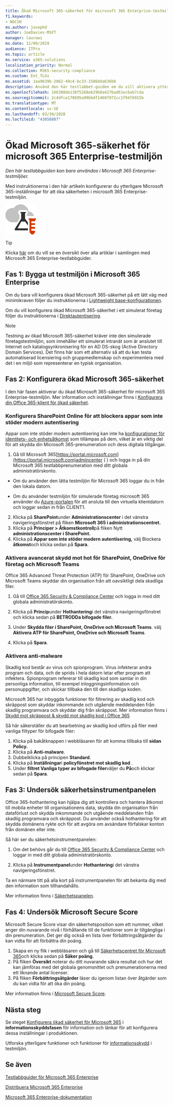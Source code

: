 ```yaml
---
title: Ökad Microsoft 365-säkerhet för microsoft 365 Enterprise-testmiljön
f1.keywords:
- NOCSH
ms.author: josephd
author: JoeDavies-MSFT
manager: laurawi
ms.date: 12/09/2019
audience: ITPro
ms.topic: article
ms.service: o365-solutions
localization_priority: Normal
ms.collection: M365-security-compliance
ms.custom: Ent_TLGs
ms.assetid: 1aa9639b-2862-49c4-bc33-1586dda636b8
description: Använd den här testlabbet-guiden om du vill aktivera ytterligare microsoft 365-säkerhetsinställningar i Microsoft 365 Enterprise-testmiljön.
ms.openlocfilehash: 166388de138f5268eb29b8a427bad61ec6ab7cda
ms.sourcegitcommit: 2c4dfce178695a99bbdf1468f072cc1f94f6915b
ms.translationtype: MT
ms.contentlocale: sv-SE
ms.lasthandoff: 03/30/2020
ms.locfileid: "43058887"
---
```

# <a name="increased-microsoft-365-security-for-your-microsoft-365-enterprise-test-environment"></a>Ökad Microsoft 365-säkerhet för microsoft 365 Enterprise-testmiljön

*Den här testlabbguiden kan bara användas i Microsoft 365 Enterprise-testmiljöer.*

Med instruktionerna i den här artikeln konfigurerar du ytterligare Microsoft 365-inställningar för att öka säkerheten i microsoft 365 Enterprise-testmiljön.

![Testlabbguider för Microsoft Cloud](../media/m365-enterprise-test-lab-guides/cloud-tlg-icon.png)

> [!TIP]
> Klicka [här](../media/m365-enterprise-test-lab-guides/Microsoft365EnterpriseTLGStack.pdf) om du vill se en översikt över alla artiklar i samlingen med Microsoft 365 Enterprise-testlabbguider.
  
## <a name="phase-1-build-out-your-microsoft-365-enterprise-test-environment"></a>Fas 1: Bygga ut testmiljön i Microsoft 365 Enterprise

Om du bara vill konfigurera ökad Microsoft 365-säkerhet på ett lätt väg med minimikraven följer du instruktionerna i [Lightweight base-konfigurationen](lightweight-base-configuration-microsoft-365-enterprise.md).
  
Om du vill konfigurera ökad Microsoft 365-säkerhet i ett simulerat företag följer du instruktionerna i [Direktautentisering](pass-through-auth-m365-ent-test-environment.md).
  
> [!NOTE]
> Testning av ökad Microsoft 365-säkerhet kräver inte den simulerade företagstestmiljön, som innehåller ett simulerat intranät som är anslutet till Internet och katalogsynkronisering för en AD DS-skog (Active Directory Domain Services). Det finns här som ett alternativ så att du kan testa automatiserad licensiering och gruppmedlemskap och experimentera med det i en miljö som representerar en typisk organisation. 

## <a name="phase-2-configure-increased-microsoft-365-security"></a>Fas 2: Konfigurera ökad Microsoft 365-säkerhet

I den här fasen aktiverar du ökad Microsoft 365-säkerhet för microsoft 365 Enterprise-testmiljön. Mer information och inställningar finns i [Konfigurera din Office 365-klient för ökad säkerhet](https://docs.microsoft.com/office365/securitycompliance/tenant-wide-setup-for-increased-security).

### <a name="configure-sharepoint-online-to-block-apps-that-dont-support-modern-authentication"></a>Konfigurera SharePoint Online för att blockera appar som inte stöder modern autentisering

Appar som inte stöder modern autentisering kan inte ha [konfigurationer för identitets- och enhetsåtkomst](microsoft-365-policies-configurations.md) som tillämpas på dem, vilket är en viktig del för att skydda din Microsoft 365-prenumeration och dess digitala tillgångar. 

1. Gå till Microsoft 365[https://portal.microsoft.com](https://portal.microsoft.com)admincenter ( ) och logga in på din Microsoft 365 testlabbprenumeration med ditt globala administratörskonto.
    
  - Om du använder den lätta testmiljön för Microsoft 365 loggar du in från den lokala datorn.
    
  - Om du använder testmiljön för simulerade företag microsoft 365 använder du [Azure-portalen](https://portal.azure.com) för att ansluta till den virtuella klientdatorn och loggar sedan in från CLIENT1.
 
2. Klicka på **SharePoint**under **Administrationscenter** i det vänstra navigeringsfönstret på fliken **Microsoft 365 i administrationscentret.**
3. Klicka på **Principer > Åtkomstkontroll**på fliken Nytt **administrationscenter i SharePoint.**
4. Klicka på **Appar som inte stöder modern autentisering,** välj Blockera **åtkomst**och klicka sedan på **Spara**.


### <a name="enable-advanced-threat-protection-for-sharepoint-onedrive-for-business-and-microsoft-teams"></a>Aktivera avancerat skydd mot hot för SharePoint, OneDrive för företag och Microsoft Teams

Office 365 Advanced Threat Protection (ATP) för SharePoint, OneDrive och Microsoft Teams skyddar din organisation från att oavsiktligt dela skadliga filer.

1. Gå till [Office 365 Security & Compliance Center](https://protection.office.com) och logga in med ditt globala administratörskonto.

2. Klicka på **Princip**under **Hothantering**i det vänstra navigeringsfönstret och klicka sedan på **BETRODDa bifogade filer.** 

3. Under **Skydda filer i SharePoint, OneDrive och Microsoft Teams**. välj **Aktivera ATP för SharePoint, OneDrive och Microsoft Teams**.

4. Klicka på **Spara**.


### <a name="enable-anti-malware"></a>Aktivera anti-malware

Skadlig kod består av virus och spionprogram. Virus infekterar andra program och data, och de sprids i hela datorn letar efter program att infektera. Spionprogram refererar till skadlig kod som samlar in din personliga information, till exempel inloggningsinformation och personuppgifter, och skickar tillbaka den till den skadliga koden. 

Microsoft 365 har inbyggda funktioner för filtrering av skadlig kod och skräppost som skyddar inkommande och utgående meddelanden från skadlig programvara och skyddar dig från skräppost. Mer information finns i [Skydd mot skräppost & skydd mot skadlig kod i Office 365](https://docs.microsoft.com/office365/securitycompliance/anti-spam-and-anti-malware-protection)

Så här säkerställer du att bearbetning av skadlig kod utförs på filer med vanliga filtyper för bifogade filer:

1. Klicka på bakåtknappen i webbläsaren för att komma tillbaka till **sidan Policy.**
2. Klicka på **Anti-malware**.
3. Dubbelklicka på principen **Standard**.
4. Klicka på **Inställningar**i **policyfönstret mot skadlig kod** .
4. Under **filtret Vanliga typer av bifogade filer**väljer du **På**och klickar sedan på **Spara**.


## <a name="phase-3-examine-the-security-dashboard"></a>Fas 3: Undersök säkerhetsinstrumentpanelen

Office 365-hothantering kan hjälpa dig att kontrollera och hantera åtkomst till mobila enheter till organisationens data, skydda din organisation från dataförlust och skydda inkommande och utgående meddelanden från skadlig programvara och skräppost. Du använder också hothantering för att skydda domänens rykte och för att avgöra om avsändare förfalskar konton från domänen eller inte. 

Så här ser du säkerhetsinstrumentpanelen:

1. Om det behövs går du till [Office 365 Security & Compliance Center](https://protection.office.com) och loggar in med ditt globala administratörskonto.

2. Klicka på **Instrumentpanel**under **Hothantering**i det vänstra navigeringsfönstret.

Ta en närmare titt på alla kort på instrumentpanelen för att bekanta dig med den information som tillhandahålls.

Mer information finns i [Säkerhetspanelen](https://docs.microsoft.com/microsoft-365/security/office-365-security/security-dashboard).


## <a name="phase-4-examine-microsoft-secure-score"></a>Fas 4: Undersök Microsoft Secure Score

Microsoft Secure Score visar din säkerhetsposition som ett nummer, vilket anger din nuvarande nivå i förhållande till de funktioner som är tillgängliga i din prenumeration. Det ger dig också en lista över förbättringsåtgärder du kan vidta för att förbättra din poäng.

1. Skapa en ny flik i webbläsaren och gå till [Säkerhetscentret för Microsoft 365](https://security.microsoft.com/)och klicka sedan på **Säker poäng**.
2. På fliken **Översikt** noterar du ditt nuvarande säkra resultat och hur det kan jämföras med det globala genomsnittet och prenumerationerna med ett liknande antal licenser.
3. På fliken **Förbättringsåtgärder** läser du igenom listan över åtgärder som du kan vidta för att öka din poäng.

Mer information finns i [Microsoft Secure Score](https://docs.microsoft.com/microsoft-365/security/mtp/microsoft-secure-score).

## <a name="next-steps"></a>Nästa steg

Se steget [Konfigurera ökad säkerhet för Microsoft 365](infoprotect-configure-increased-security-office-365.md) i **informationsskyddsfasen** för information och länkar för att konfigurera dessa inställningar i produktionen.

Utforska ytterligare funktioner och funktioner för [informationsskydd](m365-enterprise-test-lab-guides.md#information-protection) i testmiljön.

## <a name="see-also"></a>Se även

[Testlabbguider för Microsoft 365 Enterprise](m365-enterprise-test-lab-guides.md)

[Distribuera Microsoft 365 Enterprise](deploy-microsoft-365-enterprise.md)

[Microsoft 365 Enterprise-dokumentation](https://docs.microsoft.com/microsoft-365-enterprise/)
